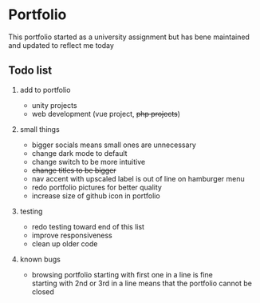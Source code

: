 # Portfolio

This portfolio started as a university assignment but has bene maintained and updated to reflect me today


## Todo list
    
1. add to portfolio
    - unity projects
    - web development (vue project, ~~php projects~~)

1. small things
    - bigger socials means small ones are unnecessary
    - change dark mode to default
    - change switch to be more intuitive
    - ~~change titles to be bigger~~
    - nav accent with upscaled label is out of line on hamburger menu
    - redo portfolio pictures for better quality
    - increase size of github icon in portfolio
    

1. testing
    - redo testing toward end of this list
    - improve responsiveness
    - clean up older code

1. known bugs
    - browsing portfolio starting with first one in a line is fine   
    starting with 2nd or 3rd in a line means that the portfolio cannot be closed